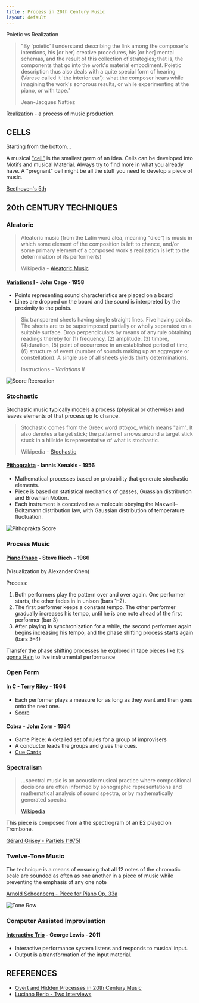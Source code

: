 ```yaml
---
title : Process in 20th Century Music
layout: default
---
```


Poietic vs Realization

> "By 'poietic' I understand describing the link among the composer's intentions, his [or her] creative procedures, his [or her] mental schemas, and the result of this collection of strategies; that is, the components that go into the work's material embodiment. Poietic description thus also deals with a quite special form of hearing (Varese called it 'the interior ear'): what the composer hears while imagining the work's sonorous results, or while experimenting at the piano, or with tape."
> 
> Jean-Jacques Nattiez

Realization - a process of music production. 

## CELLS

Starting from the bottom...

A musical ["cell"](http://en.wikipedia.org/wiki/Cell_%28music%29) is the smallest germ of an idea. Cells can be developed into Motifs and musical Material. Always try to find more in what you already have. A "pregnant" cell might be all the stuff you need to develop a piece of music.

[Beethoven's 5th](https://www.youtube.com/watch?v=rRgXUFnfKIY)

## 20th CENTURY TECHNIQUES

### Aleatoric

> Aleatoric music (from the Latin word alea, meaning "dice") is music in which some element of the composition is left to chance, and/or some primary element of a composed work's realization is left to the determination of its performer(s)
>
> Wikipedia - [Aleatoric Music](http://en.wikipedia.org/wiki/Aleatoric_music)

#### [Variations I](https://www.youtube.com/watch?v=d8DiCEfa7ME) - John Cage - 1958


* Points representing sound characteristics are placed on a board
* Lines are dropped on the board and the sound is interpreted by the proximity to the points.

> Six transparent sheets having single straight lines. Five having points. The sheets are to be superimposed partially or wholly separated on a suitable surface. Drop perpendiculars by means of any rule obtaining readings thereby for (1) frequency, (2) amplitude, (3) timbre, (4)duration, (5) point of occurrence in an established period of time, (6) structure of event (number of sounds making up an aggregate or constellation). A single use of all sheets yields thirty determinations. 
> 
> Instructions - _Variations II_

![Score Recreation](http://williambrent.conflations.com/graphics/variations-ii-still-1.jpg)

### Stochastic

Stochastic music typically models a process (physical or otherwise) and leaves elements of that process up to chance.

> Stochastic comes from the Greek word στόχος, which means "aim". It also denotes a target stick; the pattern of arrows around a target stick stuck in a hillside is representative of what is stochastic. 
>
> Wikipedia - [Stochastic](http://en.wikipedia.org/wiki/Stochastic)

#### [Pithoprakta](https://www.youtube.com/watch?v=AE1M2iwjTsM) - Iannis Xenakis - 1956

* Mathematical processes based on probability that generate stochastic elements.
* Piece is based on statistical mechanics of gasses, Guassian distribution and Brownian Motion.
* Each instrument is conceived as a molecule obeying the Maxwell–Boltzmann distribution law, with Gaussian distribution of temperature fluctuation.

![Pithoprakta Score](http://www.cavvia.net/images/pithoprakta2.jpeg)

### Process Music

#### [Piano Phase](http://www.pianophase.com/) - Steve Riech - 1966

(Visualization by Alexander Chen)

Process: 

1. Both performers play the pattern over and over again. One performer starts, the other fades in in unison (bars 1–2).
2. The first performer keeps a constant tempo. The other performer gradually increases his tempo, until he is one note ahead of the first performer (bar 3)
3. After playing in synchronization for a while, the second performer again begins increasing his tempo, and the phase shifting process starts again (bars 3–4)

Transfer the phase shifting processes he explored in tape pieces like [It’s gonna Rain](https://www.youtube.com/watch?v=vugqRAX7xQE) to live instrumental performance

### Open Form

#### [In C](https://www.youtube.com/watch?v=OjR4QYsa9nE) - Terry Riley - 1964

* Each performer plays a measure for as long as they want and then goes onto the next one.
* [Score](http://www.flagmusic.com/content/clips/inc.pdf)

#### [Cobra](https://www.youtube.com/watch?v=1m1pjR1AQbc) - John Zorn - 1984

* Game Piece: A detailed set of rules for a group of improvisers
* A conductor leads the groups and gives the cues. 
* [Cue Cards](http://necmusic.edu/sites/default/files/images/cobra-score480px.preview.jpg)

### Spectralism

>...spectral music is an acoustic musical practice where compositional decisions are often informed by sonographic representations and mathematical analysis of sound spectra, or by mathematically generated spectra. 
>
> [Wikipedia](https://en.wikipedia.org/wiki/Spectral_music)

This piece is composed from a the spectrogram of an E2 played on Trombone. 

[Gérard Grisey - Partiels (1975)](https://www.youtube.com/watch?v=jqzukP_BtW8)

### Twelve-Tone Music

The technique is a means of ensuring that all 12 notes of the chromatic scale are sounded as often as one another in a piece of music while preventing the emphasis of any one note

[Arnold Schoenberg - Piece for Piano Op. 33a](https://www.youtube.com/watch?v=d1hPqZdrAyk)

![Tone Row](https://upload.wikimedia.org/wikipedia/commons/f/f9/Webern_-_Piano_Variations_op._27_tone_row.png)

### Computer Assisted Improvisation

#### [Interactive Trio](http://vimeo.com/23556704) - George Lewis - 2011

* Interactive performance system listens and responds to musical input. 
* Output is a transformation of the input material.


## REFERENCES

* [Overt and Hidden Processes in 20th Century Music](http://vbn.aau.dk/files/43050326/Processes.EC.pdf)
* [Luciano Berio - Two Interviews](http://courses.unt.edu/josephklein/files/berio_0.pdf)